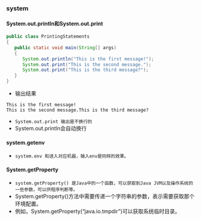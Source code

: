 ### system

#### System.out.println和System.out.print
```java
public class PrintingStatements
{
   public static void main(String[] args)
   {
      System.out.println("This is the first message!");
      System.out.print("This is the second message.");
      System.out.print("This is the third message?");
   }
}
```
* 输出结果
```text
This is the first message!
This is the second message.This is the third message?
```
* `System.out.print 输出是不换行的`
* System.out.println会自动换行

#### system.getenv
* `system.env 和进入对应机器，输入env是同样的效果。`

#### System.getProperty
* `system.getProperty() 是Java中的一个函数，可以获取到Java JVM以及操作系统的一些参数，可以供程序判断等。`
* System.getProperty()方法中需要传递一个字符串的参数，表示需要获取那个环境配置。
* 例如，System.getProperty(“java.io.tmpdir”)可以获取系统临时目录。


